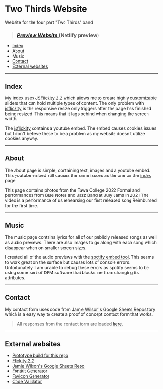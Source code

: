 # Two Thirds Website
Website for the four part "Two Thirds" band 

> ### [*Preview Website* ](https://spectacular-cajeta-246c49.netlify.app/) (Netlify preview)

- [Index](#index)
- [About](#about)
- [Music](#music)
- [Contact](#contact)
- [External websites](#external-websites)

___

## Index

My Index uses [JSFlickity 2.2](https://flickity.metafizzy.co/) which allows me to create highly customizable sliders that can hold multiple types of content. The only problem with [jsflickity](https://flickity.metafizzy.co/) is the responsive resize only triggers after the page has finished being resized. This means that it lags behind when changing the screen width.

The [jsflickity](https://flickity.metafizzy.co/) contains a youtube embed. The embed causes cookies issues but I don't believe these to be a problem as my website doesn't utilize cookies anyway.

___

## About

The about page is simple, containing text, images and a youtube embed. This youtube embed still causes the same issues as the one on the [index](#index) page.

This page contains photos from the Tawa College 2022 Formal and performances from Blue Notes and Jazz Band at July Jams in 2021 The video is a performance of us rehearsing our first released song Reimbursed for the first time.
___

## Music

The music page contains lyrics for all of our publicly released songs as well as audio previews. There are also images to go along with each song which disappear when on smaller screen sizes.


I created all of the audio previews with the [spotify embed tool](https://developer.spotify.com/documentation/embeds/). This seems to work great on the surface but causes lots of console errors. Unfortunately, I am unable to debug these errors as spotify seems to be using some sort of DRM software that blocks me from changing its attributes. 

___

## Contact

My contact form uses code from [Jamie Wilson's Google Sheets Repository](https://github.com/jamiewilson/form-to-google-sheets) which is a easy way to create a proof of concept contact form that works.

 >All responses from the contact form are loaded [here](https://docs.google.com/spreadsheets/d/1nKa0vq54qbAcqfeC0sPl9BofzA9-mXZq4fKW0ELmHGY/edit?usp=sharing).

___

## External websites
- [Prototype build for this repo](https://github.com/TwoThirdsBand/two_thirds_prototype)
- [Flickity 2.2](https://flickity.metafizzy.co/)
- [Jamie Wilson's Google Sheets Repo](https://github.com/jamiewilson/form-to-google-sheets)
- [Fontkit Generator](https://transfonter.org/)
- [Favicon Generator](https://realfavicongenerator.net/)
- [Code Validator](https://validator.w3.org/)
